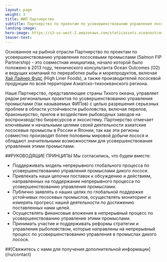 ```yaml
---
layout: page
weight: 3
title: ФИП Партнерство
subtitle: Партнерство по проектам по усовершенствованию управления лососевыми промыслами (Salmon FIP Partnership) 
landing-image:
hero-image: https://s3-us-west-2.amazonaws.com/staticassets.oceanoutcomes.org/hero+photos/russian-salmon-fip-partnership-hero.jpg
teaser-text:
---
```

Основанное на рыбной отрасли Партнерство по проектам по усовершенствованию управления лососевыми промыслами (Salmon FIP Partnership) - это совместная инициатива, начало которой было положено в 2013 году, технического консультанта Ocean Outcomes (О2) и ведущих компаний по переработке рыбы и морепродуктов, включая <a href="http://www.highlinerfoods.com/en/home/default.aspx" target="_blank">Хай Лайнер Фудс</a> (High Liner Foods), а также  производителей лососевой продукции по всей территории Азиатско-тихоокеанского региона.

Наше Партнерство, представляющее страны Тихого океана, управляет рядом региональных проектов по усовершенствованию управления промыслами (так называемых ФИПов) с целью разрешения серьезных проблем в области устойчивости рыболовства, включая перелов, браконьерство, прилов и воздействие рыбоводных заводов на воспроизводство биоресурсов и экосистему. Партнерство отмечает ключевыми и начальными целями своей деятельности азиатские лососевые промыслы в России и Японии, так как эти регионы совместно производят более половины мировой добычи лосося и обладают значительными возможностями для усовершенствования управления этими промыслами.

##РУКОВОДЯЩИЕ ПРИНЦИПЫ
Мы согласились, что будем вместе:
* Поддерживать модель непрерывного глобального процесса по усовершенствованию управления промыслами дикого лосося.
* Привлекать наши цепочки поставок к обсуждению и действиям, направленных на поддержание непрерывного процесса по усовершенствованию управления промыслами.
* Публично заявлять о наших целях по глобальной поддержке устойчивых лососевых промыслов, осуществлять мониторинг и измерять прогресс нашей деятельности по достижению поставленных нами целей.
* Осуществлять финансовые вложения в непрерывный процесс по усовершенствованию управления этими промыслами.
* Принимать участие и поддерживать реформы стратегии и управления рыболовством, которые направлены на непрерывный процесс по усовершенствованию управления в промыслах дикого лосося.

##[Свяжитесь с нами для получения дополнительной информации] (/ru/contact) 
